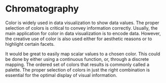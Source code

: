 # Chromatography

Color is widely used in data visualization to show data values. The proper selection of colors is critical to convey information correctly. Usually, the main application for color in data visualization is to encode data. However, the creative use of color is also used either for aesthetic reasons or to highlight certain facets.

It would be great to easily map scalar values to a chosen color. This could be done by either using a continuous function, or, through a discrete mapping. The ordered set of colors that results is commonly called a palette. The proper selection of colors in just the right combination is essential for the optimal display of visual information.
